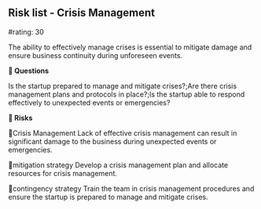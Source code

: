 

## Risk list - Crisis Management

#rating: 30


The ability to effectively manage crises is essential to mitigate damage and ensure business continuity during unforeseen events.

**💭 Questions**

Is the startup prepared to manage and mitigate crises?;Are there crisis management plans and protocols in place?;Is the startup able to respond effectively to unexpected events or emergencies?

**🚨 Risks**

🚨Crisis Management
Lack of effective crisis management can result in significant damage to the business during unexpected events or emergencies.

🚨mitigation strategy
Develop a crisis management plan and allocate resources for crisis management.

🚨contingency strategy
Train the team in crisis management procedures and ensure the startup is prepared to manage and mitigate crises.




